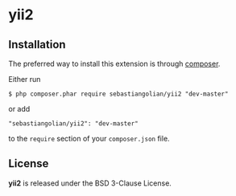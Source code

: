yii2
============

## Installation

The preferred way to install this extension is through [composer](http://getcomposer.org/download/).


Either run

```
$ php composer.phar require sebastiangolian/yii2 "dev-master"
```

or add

```
"sebastiangolian/yii2": "dev-master"
```

to the ```require``` section of your `composer.json` file.


## License

**yii2** is released under the BSD 3-Clause License.
